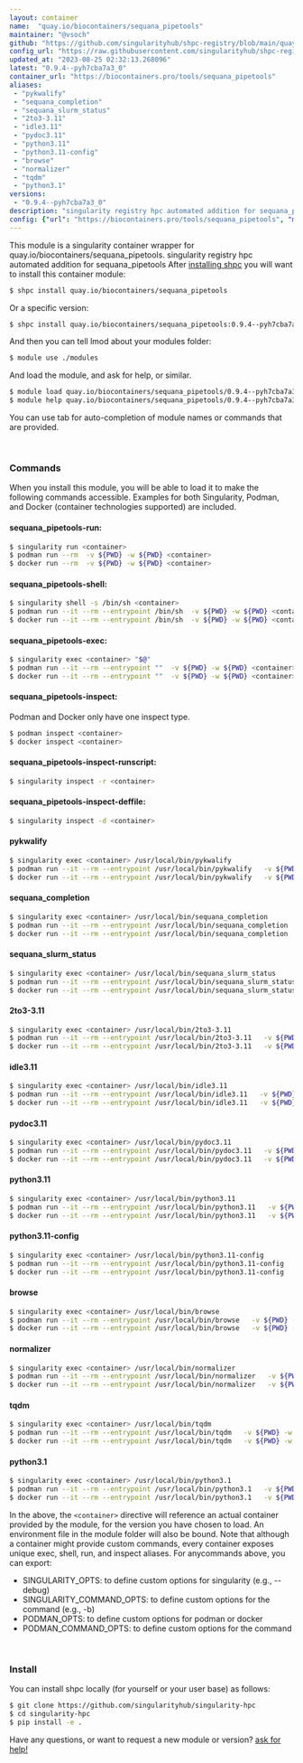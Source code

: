 ```yaml
---
layout: container
name:  "quay.io/biocontainers/sequana_pipetools"
maintainer: "@vsoch"
github: "https://github.com/singularityhub/shpc-registry/blob/main/quay.io/biocontainers/sequana_pipetools/container.yaml"
config_url: "https://raw.githubusercontent.com/singularityhub/shpc-registry/main/quay.io/biocontainers/sequana_pipetools/container.yaml"
updated_at: "2023-08-25 02:32:13.268096"
latest: "0.9.4--pyh7cba7a3_0"
container_url: "https://biocontainers.pro/tools/sequana_pipetools"
aliases:
 - "pykwalify"
 - "sequana_completion"
 - "sequana_slurm_status"
 - "2to3-3.11"
 - "idle3.11"
 - "pydoc3.11"
 - "python3.11"
 - "python3.11-config"
 - "browse"
 - "normalizer"
 - "tqdm"
 - "python3.1"
versions:
 - "0.9.4--pyh7cba7a3_0"
description: "singularity registry hpc automated addition for sequana_pipetools"
config: {"url": "https://biocontainers.pro/tools/sequana_pipetools", "maintainer": "@vsoch", "description": "singularity registry hpc automated addition for sequana_pipetools", "latest": {"0.9.4--pyh7cba7a3_0": "sha256:9bd37c8704648a8ecfee50de9f8552d2bd2f1f038e9c9c7d4655c66ab50db4a5"}, "tags": {"0.9.4--pyh7cba7a3_0": "sha256:9bd37c8704648a8ecfee50de9f8552d2bd2f1f038e9c9c7d4655c66ab50db4a5"}, "docker": "quay.io/biocontainers/sequana_pipetools", "aliases": {"pykwalify": "/usr/local/bin/pykwalify", "sequana_completion": "/usr/local/bin/sequana_completion", "sequana_slurm_status": "/usr/local/bin/sequana_slurm_status", "2to3-3.11": "/usr/local/bin/2to3-3.11", "idle3.11": "/usr/local/bin/idle3.11", "pydoc3.11": "/usr/local/bin/pydoc3.11", "python3.11": "/usr/local/bin/python3.11", "python3.11-config": "/usr/local/bin/python3.11-config", "browse": "/usr/local/bin/browse", "normalizer": "/usr/local/bin/normalizer", "tqdm": "/usr/local/bin/tqdm", "python3.1": "/usr/local/bin/python3.1"}}
---
```


This module is a singularity container wrapper for quay.io/biocontainers/sequana_pipetools.
singularity registry hpc automated addition for sequana_pipetools
After [installing shpc](#install) you will want to install this container module:


```bash
$ shpc install quay.io/biocontainers/sequana_pipetools
```

Or a specific version:

```bash
$ shpc install quay.io/biocontainers/sequana_pipetools:0.9.4--pyh7cba7a3_0
```

And then you can tell lmod about your modules folder:

```bash
$ module use ./modules
```

And load the module, and ask for help, or similar.

```bash
$ module load quay.io/biocontainers/sequana_pipetools/0.9.4--pyh7cba7a3_0
$ module help quay.io/biocontainers/sequana_pipetools/0.9.4--pyh7cba7a3_0
```

You can use tab for auto-completion of module names or commands that are provided.

<br>

### Commands

When you install this module, you will be able to load it to make the following commands accessible.
Examples for both Singularity, Podman, and Docker (container technologies supported) are included.

#### sequana_pipetools-run:

```bash
$ singularity run <container>
$ podman run --rm  -v ${PWD} -w ${PWD} <container>
$ docker run --rm  -v ${PWD} -w ${PWD} <container>
```

#### sequana_pipetools-shell:

```bash
$ singularity shell -s /bin/sh <container>
$ podman run --it --rm --entrypoint /bin/sh  -v ${PWD} -w ${PWD} <container>
$ docker run --it --rm --entrypoint /bin/sh  -v ${PWD} -w ${PWD} <container>
```

#### sequana_pipetools-exec:

```bash
$ singularity exec <container> "$@"
$ podman run --it --rm --entrypoint ""  -v ${PWD} -w ${PWD} <container> "$@"
$ docker run --it --rm --entrypoint ""  -v ${PWD} -w ${PWD} <container> "$@"
```

#### sequana_pipetools-inspect:

Podman and Docker only have one inspect type.

```bash
$ podman inspect <container>
$ docker inspect <container>
```

#### sequana_pipetools-inspect-runscript:

```bash
$ singularity inspect -r <container>
```

#### sequana_pipetools-inspect-deffile:

```bash
$ singularity inspect -d <container>
```


#### pykwalify

```bash
$ singularity exec <container> /usr/local/bin/pykwalify
$ podman run --it --rm --entrypoint /usr/local/bin/pykwalify   -v ${PWD} -w ${PWD} <container> -c " $@"
$ docker run --it --rm --entrypoint /usr/local/bin/pykwalify   -v ${PWD} -w ${PWD} <container> -c " $@"
```


#### sequana_completion

```bash
$ singularity exec <container> /usr/local/bin/sequana_completion
$ podman run --it --rm --entrypoint /usr/local/bin/sequana_completion   -v ${PWD} -w ${PWD} <container> -c " $@"
$ docker run --it --rm --entrypoint /usr/local/bin/sequana_completion   -v ${PWD} -w ${PWD} <container> -c " $@"
```


#### sequana_slurm_status

```bash
$ singularity exec <container> /usr/local/bin/sequana_slurm_status
$ podman run --it --rm --entrypoint /usr/local/bin/sequana_slurm_status   -v ${PWD} -w ${PWD} <container> -c " $@"
$ docker run --it --rm --entrypoint /usr/local/bin/sequana_slurm_status   -v ${PWD} -w ${PWD} <container> -c " $@"
```


#### 2to3-3.11

```bash
$ singularity exec <container> /usr/local/bin/2to3-3.11
$ podman run --it --rm --entrypoint /usr/local/bin/2to3-3.11   -v ${PWD} -w ${PWD} <container> -c " $@"
$ docker run --it --rm --entrypoint /usr/local/bin/2to3-3.11   -v ${PWD} -w ${PWD} <container> -c " $@"
```


#### idle3.11

```bash
$ singularity exec <container> /usr/local/bin/idle3.11
$ podman run --it --rm --entrypoint /usr/local/bin/idle3.11   -v ${PWD} -w ${PWD} <container> -c " $@"
$ docker run --it --rm --entrypoint /usr/local/bin/idle3.11   -v ${PWD} -w ${PWD} <container> -c " $@"
```


#### pydoc3.11

```bash
$ singularity exec <container> /usr/local/bin/pydoc3.11
$ podman run --it --rm --entrypoint /usr/local/bin/pydoc3.11   -v ${PWD} -w ${PWD} <container> -c " $@"
$ docker run --it --rm --entrypoint /usr/local/bin/pydoc3.11   -v ${PWD} -w ${PWD} <container> -c " $@"
```


#### python3.11

```bash
$ singularity exec <container> /usr/local/bin/python3.11
$ podman run --it --rm --entrypoint /usr/local/bin/python3.11   -v ${PWD} -w ${PWD} <container> -c " $@"
$ docker run --it --rm --entrypoint /usr/local/bin/python3.11   -v ${PWD} -w ${PWD} <container> -c " $@"
```


#### python3.11-config

```bash
$ singularity exec <container> /usr/local/bin/python3.11-config
$ podman run --it --rm --entrypoint /usr/local/bin/python3.11-config   -v ${PWD} -w ${PWD} <container> -c " $@"
$ docker run --it --rm --entrypoint /usr/local/bin/python3.11-config   -v ${PWD} -w ${PWD} <container> -c " $@"
```


#### browse

```bash
$ singularity exec <container> /usr/local/bin/browse
$ podman run --it --rm --entrypoint /usr/local/bin/browse   -v ${PWD} -w ${PWD} <container> -c " $@"
$ docker run --it --rm --entrypoint /usr/local/bin/browse   -v ${PWD} -w ${PWD} <container> -c " $@"
```


#### normalizer

```bash
$ singularity exec <container> /usr/local/bin/normalizer
$ podman run --it --rm --entrypoint /usr/local/bin/normalizer   -v ${PWD} -w ${PWD} <container> -c " $@"
$ docker run --it --rm --entrypoint /usr/local/bin/normalizer   -v ${PWD} -w ${PWD} <container> -c " $@"
```


#### tqdm

```bash
$ singularity exec <container> /usr/local/bin/tqdm
$ podman run --it --rm --entrypoint /usr/local/bin/tqdm   -v ${PWD} -w ${PWD} <container> -c " $@"
$ docker run --it --rm --entrypoint /usr/local/bin/tqdm   -v ${PWD} -w ${PWD} <container> -c " $@"
```


#### python3.1

```bash
$ singularity exec <container> /usr/local/bin/python3.1
$ podman run --it --rm --entrypoint /usr/local/bin/python3.1   -v ${PWD} -w ${PWD} <container> -c " $@"
$ docker run --it --rm --entrypoint /usr/local/bin/python3.1   -v ${PWD} -w ${PWD} <container> -c " $@"
```



In the above, the `<container>` directive will reference an actual container provided
by the module, for the version you have chosen to load. An environment file in the
module folder will also be bound. Note that although a container
might provide custom commands, every container exposes unique exec, shell, run, and
inspect aliases. For anycommands above, you can export:

 - SINGULARITY_OPTS: to define custom options for singularity (e.g., --debug)
 - SINGULARITY_COMMAND_OPTS: to define custom options for the command (e.g., -b)
 - PODMAN_OPTS: to define custom options for podman or docker
 - PODMAN_COMMAND_OPTS: to define custom options for the command

<br>

### Install

You can install shpc locally (for yourself or your user base) as follows:

```bash
$ git clone https://github.com/singularityhub/singularity-hpc
$ cd singularity-hpc
$ pip install -e .
```

Have any questions, or want to request a new module or version? [ask for help!](https://github.com/singularityhub/singularity-hpc/issues)